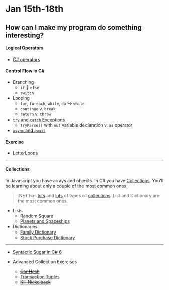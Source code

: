 # **Jan 15th-18th**

## How can I make my program do something interesting?

#### Logical Operators
- [C# operators](https://docs.microsoft.com/en-us/dotnet/csharp/language-reference/operators/)
#### Control Flow in C#
- Branching
	- `if` :twisted_rightwards_arrows: `else`
	- `switch`
- Looping
	- `for`, `foreach`, `while`, `do` :arrow_right_hook: `while`
	- `continue` v. `break`
	- `return` v. `throw`
- [`try` and `catch` Exceptions](https://docs.microsoft.com/en-us/dotnet/csharp/programming-guide/exceptions/index)
	- `TryParse()` with `out` variable declaration v. `as` operator
- [`async` and `await`](https://docs.microsoft.com/en-us/dotnet/csharp/programming-guide/concepts/async/control-flow-in-async-programs)

#### Exercise

- [LetterLoops](https://github.com/nss-evening-cohort-06/bangazon-inc/blob/master/orientation/exercises/LetterLoops.md)

***

#### Collections

In Javascript you have arrays and objects. In C# you have [Collections](https://github.com/nss-evening-cohort-06/bangazon-inc/blob/master/orientation/06_COLLECTIONS.md). You'll be learning about only a couple of the most common ones.

> .NET has [lots](https://github.com/nss-evening-cohort-06/bangazon-inc/blob/formatting/concepts/csharp-language/collections.md) and [lots](https://docs.microsoft.com/en-us/dotnet/api/system.collections.generic?view=netframework-4.7.1) of types of [collections](https://github.com/nss-evening-cohort-06/bangazon-inc/blob/master/orientation/02_FIRST_EXECUTABLE.md#c-collections). List and Dictionary are the most common ones.

- Lists
	- [Random Square](https://github.com/nss-evening-cohort-06/bangazon-inc/blob/master/orientation/exercises/10_RANDOMSQUARED.md)
	- [Planets and Spaceships](https://github.com/nss-evening-cohort-06/bangazon-inc/blob/master/orientation/exercises/01_LISTS.md)
- Dictionaries
	- [Family Dictionary](https://github.com/nss-evening-cohort-06/bangazon-inc/blob/master/orientation/exercises/08_FAMILY_DICTIONARY.md)
	- [Stock Purchase Dictionary](https://github.com/nss-evening-cohort-06/bangazon-inc/blob/master/orientation/exercises/03_DICTIONARIES.md)

***

- [Syntactic Sugar in C# 6](https://github.com/nss-evening-cohort-06/bangazon-inc/blob/master/orientation/exercises/06_%20EXPRESSION_FN_MEMBERS.md)

- Advanced Collection Exercises
	- ~~[Car Hash](https://github.com/nss-evening-cohort-06/bangazon-inc/blob/formatting/orientation/exercises/04_HASHSETS.md)~~
	- ~~[Transaction Tuples](https://github.com/nss-evening-cohort-06/bangazon-inc/blob/formatting/orientation/exercises/02_TUPLES.md)~~
	- ~~[Kill Nickelback](https://github.com/nss-evening-cohort-06/bangazon-inc/blob/master/orientation/exercises/09_KILL_NICKELBACK.md)~~
